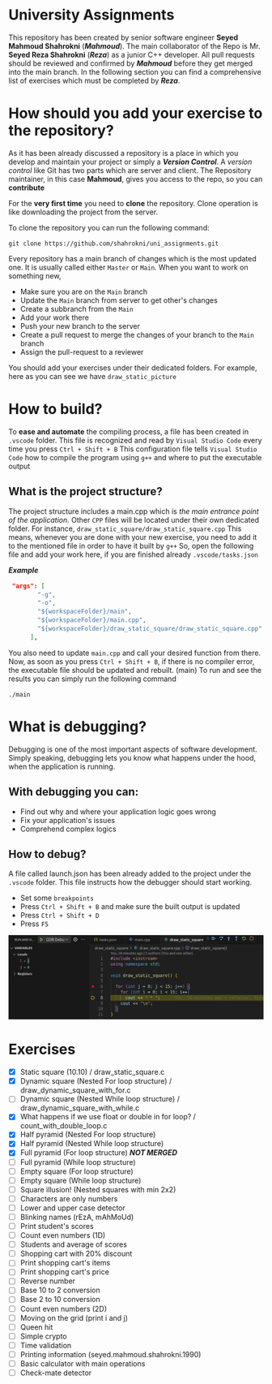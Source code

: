 # University Assignments

This repository has been created by senior software engineer **Seyed Mahmoud Shahrokni** (**_Mahmoud_**).
The main collaborator of the Repo is Mr. **Seyed Reza Shahrokni** (**_Reza_**) as a junior C++ developer.
All pull requests should be reviewed and confirmed by **_Mahmoud_** before they get merged into the main branch.
In the following section you can find a comprehensive list of exercises which must be completed by **_Reza_**.

# How should you add your exercise to the repository?

As it has been already discussed a repository is a place in which you develop and maintain your project or simply a **_Version Control_**.
A _version control_ like Git has two parts which are server and client. The Repository maintainer, in this case **Mahmoud**, gives you access to the repo, so you can **contribute**

For the **very first time** you need to **clone** the repository. Clone operation is like downloading the project from the server.

To clone the repository you can run the following command:

```
git clone https://github.com/shahrokni/uni_assignments.git
```

Every repository has a main branch of changes which is the most updated one. It is usually called either `Master` or `Main`.
When you want to work on something new,

- Make sure you are on the `Main` branch
- Update the `Main` branch from server to get other's changes
- Create a subbranch from the `Main`
- Add your work there
- Push your new branch to the server
- Create a pull request to merge the changes of your branch to the `Main` branch
- Assign the pull-request to a reviewer

You should add your exercises under their dedicated folders. For example, here as you can see we have `draw_static_picture`

# How to build?

To **ease and automate** the compiling process, a file has been created in `.vscode` folder.
This file is recognized and read by `Visual Studio Code` every time you press `Ctrl + Shift + B`
This configuration file tells `Visual Studio Code` how to compile the program using `g++` and where to put the executable output

## What is the project structure?

The project structure includes a main.cpp which is _the main entrance point of the application_. Other `CPP` files will be located under their own dedicated folder. For instance, `draw_static_square/draw_static_square.cpp`
This means, whenever you are done with your new exercise, you need to add it to the mentioned file in order to have it built by `g++`
So, open the following file and add your work here, if you are finished already `.vscode/tasks.json`

**_Example_**

```json
 "args": [
        "-g",
        "-o",
        "${workspaceFolder}/main",
        "${workspaceFolder}/main.cpp",
        "${workspaceFolder}/draw_static_square/draw_static_square.cpp"
      ],
```

You also need to update `main.cpp` and call your desired function from there.
Now, as soon as you press `Ctrl + Shift + B`, if there is no compiler error, the executable file should be updated and rebuilt. (main)
To run and see the results you can simply run the following command

```
./main
```

# What is debugging?

Debugging is one of the most important aspects of software development. Simply speaking, debugging lets you know what happens under the hood, when the application is running.

## With debugging you can:

- Find out why and where your application logic goes wrong
- Fix your application's issues
- Comprehend complex logics

## How to debug?

A file called launch.json has been already added to the project under the `.vscode` folder. This file instructs how the debugger should start working.

- Set some `breakpoints`
- Press `Ctrl + Shift + B` and make sure the built output is updated
- Press `Ctrl + Shift + D`
- Press `F5`

![Debugger example](public/debug-example.png)

# Exercises

- [x] Static square (10.10) / draw_static_square.c
- [x] Dynamic square (Nested For loop structure) / draw_dynamic_square_with_for.c
- [ ] Dynamic square (Nested While loop structure) / draw_dynamic_square_with_while.c
- [x] What happens if we use float or double in for loop? / count_with_double_loop.c
- [x] Half pyramid (Nested For loop structure)
- [x] Half pyramid (Nested While loop structure)
- [x] Full pyramid (For loop structure) **_NOT MERGED_**
- [ ] Full pyramid (While loop structure)
- [ ] Empty square (For loop structure)
- [ ] Empty square (While loop structure)
- [ ] Square illusion! (Nested squares with min 2x2)
- [ ] Characters are only numbers
- [ ] Lower and upper case detector
- [ ] Blinking names (rEzA, mAhMoUd)
- [ ] Print student's scores
- [ ] Count even numbers (1D)
- [ ] Students and average of scores
- [ ] Shopping cart with 20% discount
- [ ] Print shopping cart's items
- [ ] Print shopping cart's price
- [ ] Reverse number
- [ ] Base 10 to 2 conversion
- [ ] Base 2 to 10 conversion
- [ ] Count even numbers (2D)
- [ ] Moving on the grid (print i and j)
- [ ] Queen hit
- [ ] Simple crypto
- [ ] Time validation
- [ ] Printing information (seyed.mahmoud.shahrokni.1990)
- [ ] Basic calculator with main operations
- [ ] Check-mate detector

